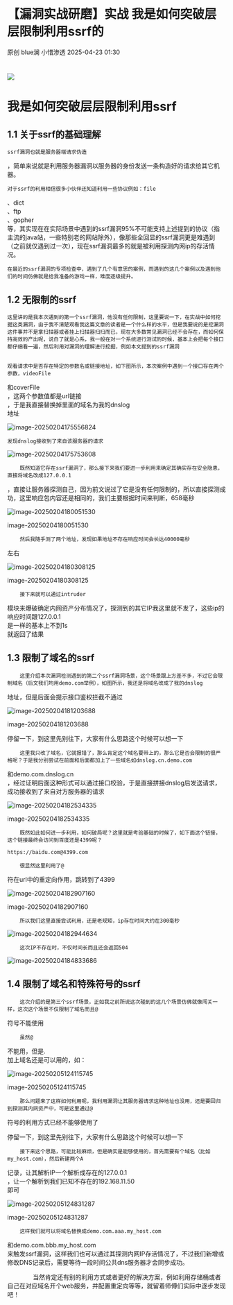 #  【漏洞实战研磨】实战 我是如何突破层层限制利用ssrf的   
原创 blue澜  小惜渗透   2025-04-23 01:30  
  
#   
  
![](https://mmbiz.qpic.cn/sz_mmbiz_jpg/mxIibC6HQFwx8MC6hsGAae0jBolnBkOE7WlExL9icWJCImpVWSXy74hk2II8xPPEXwI2tLmNia9hKjTe9eUgib2gOA/640?wx_fmt=jpeg "")  
# 我是如何突破层层限制利用ssrf  
## 1.1 关于ssrf的基础理解  
  
	ssrf漏洞也就是服务器端请求伪造  
，简单来说就是利用服务器漏洞以服务器的身份发送一条构造好的请求给其它机器。  
  
  
	对于ssrf的利用相信很多小伙伴还知道利用一些协议例如：file  
、dict  
、ftp  
、gopher  
等，其实现在在实际场景中遇到的ssrf漏洞95%不可能支持上述提到的协议（指主流的java站，一些特别老的网站除外），像那些全回显的ssrf漏洞更是难遇到（之前就仅遇到过一次），现在ssrf漏洞最多的就是被利用探测内网ip的存活情况。  
  
	在最近的ssrf漏洞的专项检查中，遇到了几个有意思的案例，而遇到的这几个案例以及遇到他们的时间仿佛就是给我准备的游戏一样，难度逐级提升。  
## 1.2 无限制的ssrf  
  
	这里讲的是我本次遇到的第一个ssrf漏洞，他没有任何限制，这里要说一下，在实战中如何挖掘这类漏洞，由于我不清楚观看我这篇文章的读者是一个什么样的水平，但是我要说的是挖漏洞这件事并不是拿扫描器或者挂上扫描器扫扫而已，现在大多数常见漏洞已经不会存在，而如何保持高效的产出呢，说白了就是心系，我一般在对一个系统进行测试的时候，基本上会把每个接口都仔细看一遍，然后利用对漏洞的理解进行挖掘，例如本文提到的ssrf漏洞  
  
  
	观看请求中是否存在特定的参数名或链接地址，如下图所示，本次案例中遇到一个接口存在两个参数，videoFile  
和coverFile  
，这两个参数值都是url链接  
，于是我直接替换掉里面的域名为我的dnslog  
地址  
  
![image-20250204175556824](https://mmbiz.qpic.cn/sz_mmbiz_png/mxIibC6HQFwx8MC6hsGAae0jBolnBkOE7BuYgiaIknHIqRAXGBHxiazK1iapcOWR5kicWciaJ1yJRrcCQIfXbNYDicqCA/640?wx_fmt=png&from=appmsg "")  
  
	发现dnslog接收到了来自该服务器的请求  
  
![image-20250204175753608](https://mmbiz.qpic.cn/sz_mmbiz_png/mxIibC6HQFwx8MC6hsGAae0jBolnBkOE7kzMFXUSDwMjqZOIOY3YjHv0ELn6DiaNsxplEWjc8pKVAx0SCl5ibLp0A/640?wx_fmt=png&from=appmsg "")  
  
		既然知道它存在ssrf漏洞了，那么接下来我们要进一步利用来确定其确实存在安全隐患，直接将域名改成127.0.0.1  
，直接让服务器探测自己，因为前文说过了它是没有任何限制的，所以直接探测成功，这里响应包内容还是相同的，我们主要根据时间来判断，658毫秒  
  
![image-20250204180051530](https://mmbiz.qpic.cn/sz_mmbiz_png/mxIibC6HQFwx8MC6hsGAae0jBolnBkOE75H8y666Swbqy3W8RpsKAEzG4nVjkdiaFTrTIoicgvTFxII1iaianol56cw/640?wx_fmt=png&from=appmsg "")  
  
image-20250204180051530  
  
		然后我随手测了两个地址，发现如果地址不存在响应时间会长达40000毫秒  
左右  
  
![image-20250204180308125](https://mmbiz.qpic.cn/sz_mmbiz_png/mxIibC6HQFwx8MC6hsGAae0jBolnBkOE7ibG7UzdApVup1BrNbSYicC0Dn9qL3ppeOmplR7B248vPq215s3L3fwUQ/640?wx_fmt=png&from=appmsg "")  
  
image-20250204180308125  
  
		接下来就可以通过intruder  
模块来爆破确定内网资产分布情况了，探测到的其它IP我这里就不发了，这些ip的响应时间跟127.0.0.1  
是一样的基本上不到1s  
就返回了结果  
## 1.3 限制了域名的ssrf  
  
		这里介绍本次漏洞检测遇到的第二个ssrf漏洞场景，这个场景跟上方差不多，不过它会限制域名（后文我们均用demo.com举例），如图所示，我还是将域名改成了我的dnslog  
地址，但是后面会提示接口鉴权拦截不通过  
  
![image-20250204181203688](https://mmbiz.qpic.cn/sz_mmbiz_png/mxIibC6HQFwx8MC6hsGAae0jBolnBkOE7PgN0QNuL23F1sptUKtmZEE1D5ZJVC8C6eCdLloAtWiak7XsSkUGq07g/640?wx_fmt=png&from=appmsg "")  
  
image-20250204181203688  
  
停留一下，到这里先别往下，大家有什么思路这个时候可以想一下  
  
		这里我只改了域名，它就报错了，那么肯定这个域名要带上的，那么它是否会限制的很严格呢？于是我分别尝试在前面和后面都加上了一些域名如dnslog.cn.demo.com  
和demo.com.dnslog.cn  
，经过证明后面这种形式可以通过接口校验，于是直接拼接dnslog后发送请求，成功接收到了来自对方服务器的请求  
  
![image-20250204182534335](https://mmbiz.qpic.cn/sz_mmbiz_png/mxIibC6HQFwx8MC6hsGAae0jBolnBkOE7ZVRyyN2c1VW3YSL3zFzicsCxU31UOfBSo0icxnZxvqmLmZ6gA2jtmicnQ/640?wx_fmt=png&from=appmsg "")  
  
image-20250204182534335  
  
		既然如此如何进一步利用，如何破局呢？这里就是考验基础的时候了，如下面这个链接，这个链接最终会访问到百度还是4399呢？  
```
https://baidu.com@4399.com
```  
  
		很显然这里利用了@  
符在url中的重定向作用，跳转到了4399  
  
![image-20250204182907160](https://mmbiz.qpic.cn/sz_mmbiz_png/mxIibC6HQFwx8MC6hsGAae0jBolnBkOE7FkFLkyYfRpibiaIYJLxVCcLia0bEYYibz8Wib8WaDGWiam0hEvrG3KER5iaJg/640?wx_fmt=png&from=appmsg "")  
  
image-20250204182907160  
  
		所以我们这里直接尝试利用，还是老规矩，ip存在时间大约在300毫秒  
  
![image-20250204182944634](https://mmbiz.qpic.cn/sz_mmbiz_png/mxIibC6HQFwx8MC6hsGAae0jBolnBkOE7PlVW3d9Y3hgOxBlk2BS2L6l4AQO4Fic845juDLibvzwNIejayNYoxdzA/640?wx_fmt=png&from=appmsg "")  
  
		这次IP不存在时，不仅时间长而且还会返回504  
  
![image-20250204184833686](https://mmbiz.qpic.cn/sz_mmbiz_png/mxIibC6HQFwx8MC6hsGAae0jBolnBkOE7LycgULTQF1yCicCK8ibLHsUVl9qmKBLYJP6tmoTxpjFnpia2s214M1ubA/640?wx_fmt=png&from=appmsg "")  
## 1.4 限制了域名和特殊符号的ssrf  
  
		这次介绍的是第三个ssrf场景，正如我之前所说这次碰到的这几个场景仿佛就像闯关一样，这次这个场景不仅限制了域名而且@  
符号不能使用  
  
		虽然@  
不能用，但是.  
加上域名还是可以用的，如：  
  
![image-20250205124115745](https://mmbiz.qpic.cn/sz_mmbiz_png/mxIibC6HQFwx8MC6hsGAae0jBolnBkOE7nhibFkzDX6c27uXp3AAszowpCWygnB8PQppUwgxdDFuxCV9xX2Q8aYg/640?wx_fmt=png&from=appmsg "")  
  
image-20250205124115745  
  
		那么问题来了这样如何利用呢，我利用漏洞让其服务器请求这种地址也没用，还是要回归到探测其内网资产中，可是这里通过@  
符号的利用方式已经不能够使用了  
  
停留一下，到这里先别往下，大家有什么思路这个时候可以想一下  
  
		接下来这个思路，可能比较麻烦，但是确实是能够使用的，首先需要有个域名（比如my_host.com），然后新建两个A  
记录，让其解析IP一个解析成存在的127.0.0.1  
，让一个解析到我们已知不存在的192.168.11.50  
即可  
  
![image-20250205124831287](https://mmbiz.qpic.cn/sz_mmbiz_png/mxIibC6HQFwx8MC6hsGAae0jBolnBkOE7sJ8oEyHdkQibuEXUbq72ic5KUicwK0ta6BmYIicDzSKORstpicpW0ibmicXtA/640?wx_fmt=png&from=appmsg "")  
  
image-20250205124831287  
  
		这样我们就可以将域名替换成demo.com.aaa.my_host.com  
和demo.com.bbb.my_host.com  
来触发ssrf漏洞，这样我们也可以通过其探测内网IP存活情况了，不过我们新增或修改DNS记录后，需要等待一段时间公共dns服务器才会同步成功。  
  
               当然肯定还有别的利用方式或者更好的解决方案，例如利用存储桶或者自己在对应域名开个web服务，并配置重定向等等，就留着师傅们实际中逐步发现吧！  
  
  
